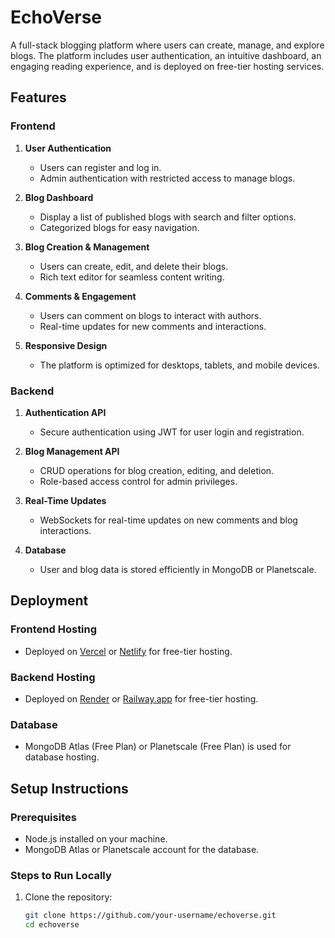 # EchoVerse

A full-stack blogging platform where users can create, manage, and explore blogs. The platform includes user authentication, an intuitive dashboard, an engaging reading experience, and is deployed on free-tier hosting services.

## Features

### Frontend
1. **User Authentication**
   - Users can register and log in.
   - Admin authentication with restricted access to manage blogs.
   
2. **Blog Dashboard**
   - Display a list of published blogs with search and filter options.
   - Categorized blogs for easy navigation.
   
3. **Blog Creation & Management**
   - Users can create, edit, and delete their blogs.
   - Rich text editor for seamless content writing.
   
4. **Comments & Engagement**
   - Users can comment on blogs to interact with authors.
   - Real-time updates for new comments and interactions.
   
5. **Responsive Design**
   - The platform is optimized for desktops, tablets, and mobile devices.

### Backend
1. **Authentication API**
   - Secure authentication using JWT for user login and registration.
   
2. **Blog Management API**
   - CRUD operations for blog creation, editing, and deletion.
   - Role-based access control for admin privileges.
   
3. **Real-Time Updates**
   - WebSockets for real-time updates on new comments and blog interactions.
   
4. **Database**
   - User and blog data is stored efficiently in MongoDB or Planetscale.

## Deployment

### Frontend Hosting
- Deployed on [Vercel](https://vercel.com) or [Netlify](https://www.netlify.com) for free-tier hosting.

### Backend Hosting
- Deployed on [Render](https://render.com) or [Railway.app](https://railway.app) for free-tier hosting.

### Database
- MongoDB Atlas (Free Plan) or Planetscale (Free Plan) is used for database hosting.

## Setup Instructions

### Prerequisites
- Node.js installed on your machine.
- MongoDB Atlas or Planetscale account for the database.

### Steps to Run Locally

1. Clone the repository:
   ```bash
   git clone https://github.com/your-username/echoverse.git
   cd echoverse
   ```

